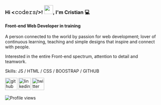 ### Hi <𝚌𝚘𝚍𝚎𝚛𝚜/>! <img src="https://github.com/TheDudeThatCode/TheDudeThatCode/blob/master/Assets/Hi.gif" width="29px">, I'm Cristian 💻
#### Front-end Web Developer in training

A person connected to the world by passion for web development; lover of continuous learning, teaching and simple designs that inspire and connect with people.

Interested in the entire Front-end spectrum, attention to detail and teamwork.

Skills: JS / HTML / CSS / BOOSTRAP /  GITHUB

[<img src='https://cdn.jsdelivr.net/npm/simple-icons@3.0.1/icons/github.svg' alt='github' height='40'>](https://github.com/crisdata)  [<img src='https://cdn.jsdelivr.net/npm/simple-icons@3.0.1/icons/linkedin.svg' alt='linkedin' height='40'>](https://www.linkedin.com/in/https://www.linkedin.com/in/cristhian-tapasco/)  [<img src='https://cdn.jsdelivr.net/npm/simple-icons@3.0.1/icons/twitter.svg' alt='twitter' height='40'>](https://twitter.com/https://https://twitter.com/tapcrt)  

![Profile views](https://gpvc.arturio.dev/crisdata)  
